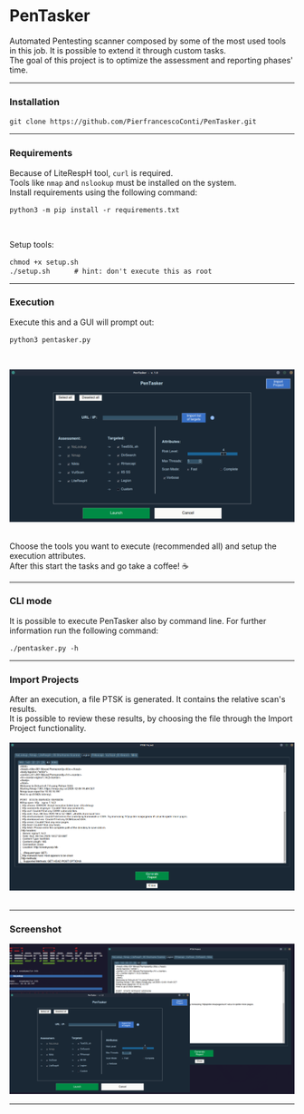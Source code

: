 # PenTasker
Automated Pentesting scanner composed by some of the most used tools in this job. It is possible to extend it through custom tasks.<br>
The goal of this project is to optimize the assessment and reporting phases' time.<hr>

### Installation
```
git clone https://github.com/PierfrancescoConti/PenTasker.git
```
<hr>

### Requirements
Because of LiteRespH tool, `curl` is required.<br>
Tools like `nmap` and `nslookup` must be installed on the system.<br>
Install requirements using the following command:
```
python3 -m pip install -r requirements.txt
```

<br>

Setup tools:
```
chmod +x setup.sh
./setup.sh      # hint: don't execute this as root
```
<hr>


### Execution
Execute this and a GUI will prompt out:
```
python3 pentasker.py
```
<br>

![Screenshot](Screenshots/main-GUI.png) <br><br>

Choose the tools you want to execute (recommended all) and setup the execution attributes.<br>
After this start the tasks and go take a coffee! ☕️
<hr>

### CLI mode
It is possible to execute PenTasker also by command line. For further information run the following command:
```
./pentasker.py -h
```
<hr>

### Import Projects
After an execution, a file PTSK is generated. It contains the relative scan's results.<br>
It is possible to review these results, by choosing the file through the Import Project functionality.<br><br>
![Screenshot](Screenshots/Out-display.png) <br><br>
<hr>


### Screenshot

![Screenshot](Screenshots/Overview.png) 
<hr>


